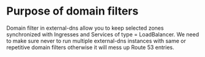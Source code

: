 # Purpose of domain filters

Domain filter in external-dns allow you to keep selected zones synchronized with Ingresses and Services of type = LoadBalancer. We need to make sure never to run multiple external-dns instances with same or repetitive domain filters otherwise it will mess up Route 53 entries.